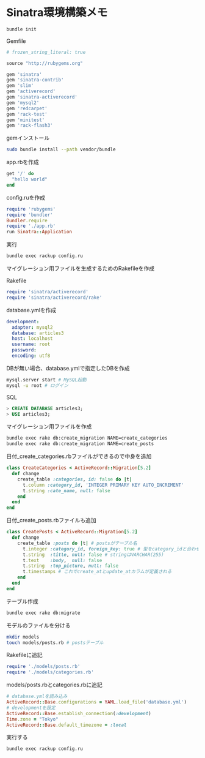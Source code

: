 # Sinatra環境構築メモ

```Bash
bundle init
```

Gemfile

```Ruby
# frozen_string_literal: true

source "http://rubygems.org"

gem 'sinatra'
gem 'sinatra-contrib'
gem 'slim'
gem 'activerecord'
gem 'sinatra-activerecord'
gem 'mysql2'
gem 'redcarpet'
gem 'rack-test'
gem 'minitest'
gem 'rack-flash3'
```

gemインストール

```Bash
sudo bundle install --path vendor/bundle
```

app.rbを作成

```ruby
get '/' do
  "hello world"
end
```

config.ruを作成

```ruby
require 'rubygems'
require 'bundler'
Bundler.require
require './app.rb'
run Sinatra::Application
```

実行

```Bash
bundle exec rackup config.ru
```

マイグレーション用ファイルを生成するためのRakefileを作成

Rakefile
```Ruby
require 'sinatra/activerecord'
require 'sinatra/activerecord/rake'
```

database.ymlを作成

```yml
development:
  adapter: mysql2
  database: articles3
  host: localhost
  username: root
  password:
  encoding: utf8
```

DBが無い場合、database.ymlで指定したDBを作成

```Bash
mysql.server start # MySQL起動
mysql -u root # ログイン
```

SQL

```SQL
> CREATE DATABASE articles3;
> USE articles3;
```

マイグレーション用ファイルを作成

```Bash
bundle exec rake db:create_migration NAME=create_categories
bundle exec rake db:create_migration NAME=create_posts
```

日付_create_categories.rbファイルができるので中身を追加

```Ruby
class CreateCategories < ActiveRecord::Migration[5.2]
  def change
    create_table :categories, id: false do |t|
      t.column :category_id, 'INTEGER PRIMARY KEY AUTO_INCREMENT'
      t.string :cate_name, null: false
    end
  end
end
```

日付_create_posts.rbファイルも追加

```Ruby
class CreatePosts < ActiveRecord::Migration[5.2]
  def change
    create_table :posts do |t| # postsがテーブル名
      t.integer :category_id, foreign_key: true # 型をcategory_idと合わせる
      t.string  :title, null: false # stringはVARCHAR(255)
      t.text    :body,  null: false
      t.string  :top_picture, null: false
      t.timestamps # これでcreate_atとupdate_atカラムが定義される
    end
  end
end
```

テーブル作成

```Bash
bundle exec rake db:migrate
```


モデルのファイルを分ける

```Bash
mkdir models
touch models/posts.rb # postsテーブル
```

Rakefileに追記

```Ruby
require './models/posts.rb'
require './models/categories.rb'
```

models/posts.rbとcategories.rbに追記

```Ruby
# database.ymlを読み込み
ActiveRecord::Base.configurations = YAML.load_file('database.yml')
# developmentを設定
ActiveRecord::Base.establish_connection(:development)
Time.zone = "Tokyo"
ActiveRecord::Base.default_timezone = :local
```

実行する

```Bash
bundle exec rackup config.ru
```
